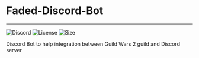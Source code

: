 # Faded-Discord-Bot
___
![Discord](https://discord.com/api/guilds/424618984302706689/embed.png)
![License](https://img.shields.io/github/license/Hen676/Faded-Discord-Bot)
![Size](https://img.shields.io/github/repo-size/Hen676/Faded-Discord-Bot)

Discord Bot to help integration between Guild Wars 2 guild and Discord server